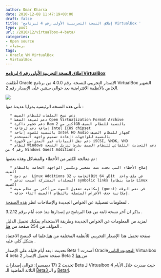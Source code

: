 ```yaml
---
author: Omar Kharsa
date: 2010-12-08 11:47:19+00:00
draft: false
title: 'إطلاق النسخة التجريبية اﻷولى رقم 4 لبرنامج VirtualBox '
type: post
url: /2010/12/virtualbox-4-beta/
categories:
- Open source
- برمجيات
tags:
- Oracle VM VirtualBox
- VirtualBox
---
```


**[إطلاق النسخة التجريبية اﻷولى رقم 4 لبرنامج VirtualBox](https://www.it-scoop.com/2010/12/virtualbox-4-beta)**


أطلقت Oracle الإصدار التجريبي للنسخة  رقم 4.0.0 من برنامج VirtualBox الشهير الخاص باﻷنظمة الافتراضية بعد حوالي سنتين على الإصدار رقم 2.

[![](https://www.it-scoop.com/wp-content/uploads/2010/10/oracle-virtualbox.png)
](https://www.it-scoop.com/2010/12/virtualbox-4-beta)

تأتي هذه النسخة الرئيسية بمزايا عديدة منها :



	  * دعم نسخ الملفات للنظام الضيف
	  * دعم لصيغة الضغط Open Virtualization Format Archive
	  * دعم حجوم ذاكرة Ram أكبر من 2GB بالنسبة للنظام الضيف
	  * إضافة دعم لرقاقة Intel ICH9 chipset
	  * بالنسبة للصوت إتاحة Intel HD Audio كجهاز للنظام الضيف
	  * بالنسبة للواجهات :إعادة تصميم واجهة المستخدم
	  * دعم نقل البيانات غير المتزامن ﻷجهزة iSCSI, VMDK, VHD
	  * لنظام Windows دعم التحديث التلقائي للنظام الضيف بشرط تنزيل النسخة رقم 4 من Windows Guest Additions .

تم معالجة الكثير من اﻷخطاء والمشاكل وهذه بعضها :

	  * إصلاح الأخطاء التي تحدث عند تصغير وتكبير الواجهة الخاصة بالنظام الضيف
	  * تم دمج  Linux Additions الخاصة ب 32Bit و 64Bit  في ملف واحد
	  * المجلدات المشتركة أصبحت تدعم symbolic links (خاصة بنظام Linux كضيف)
	  * إمكانية تشغيل الصوت من أكثر من نظام ضيف (guest) في نفس الوقت
	  * إمكانية حذف الأقراص المتصلة بالنظام االضيف أثناء حذفه.

لمعلومات تفصيلية عن الخواص الجديدة والإصلاحات انظر [هذه الصفحة](http://forums.virtualbox.org/viewtopic.php?f=15&t=36748) .

يذكر ان آخر نسخة ثابتة من هذا البرنامج تم إصدارها منذ عدة أيام برقم 3.2.12 .

لمزيد من المعلومات عن الخواص الجديدة وطريقة الاستخدام يمكنك تحميل الدليل المؤلف من 254 صفحة من [هنا](http://download.virtualbox.org/virtualbox/4.0.0_BETA1/UserManual.pdf) .

صفحة تحميل هذا الإصدار التجريبي للأنظمة المختلفة من [هنا ](http://download.virtualbox.org/virtualbox/4.0.0_BETA1/)علما انه لاينصح الاعتماد بشكل كلي عليه .

تحديث : بعد أيام قليلة على الإصدار Beta 1 أصدرت Oracle[ التحديث الثاني](http://bit.ly/i4VrP6) Virtualbox 4 beta 2
صفحة تحميل الإصدار Beta 2 من[ هنا](http://download.virtualbox.org/virtualbox/4.0.0_BETA2/)

تحديث 2 (17 ديمسبر): تتوالى إصدارات Beta لـ Virtualbox 4 حيث صدرت خلال الأيام الثلاثة الماضية الـ [Beta3 ](http://vbox.innotek.de/pipermail/vbox-announce/2010-December/000053.html)و الـ [Beta4](http://vbox.innotek.de/pipermail/vbox-announce/2010-December/000054.html).
